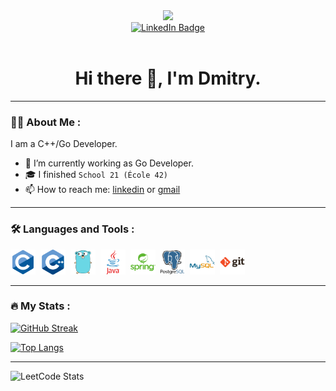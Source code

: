 <div id="header" align="center">
  <img src="https://media.giphy.com/media/5eLDrEaRGHegx2FeF2/giphy.gif" width="200"/>

  <div id="badges" align="center">
    <a href="https://www.linkedin.com/in/dmitriigubin">
      <img src="https://img.shields.io/badge/LinkedIn-blue?style=for-the-badge&logo=linkedin&logoColor=white" alt="LinkedIn Badge"/>
    </a>
  </div>
  <img src="https://komarev.com/ghpvc/?username=gudimz&style=flat-square&color=blue" alt=""/>
  <h1>
    Hi there 👋, I'm Dmitry.
  </h1>
</div>

---
### :man_technologist: About Me :
I am a C++/Go Developer.

- 🔭 I’m currently working as Go Developer.
- 🎓 I finished <code>School 21 (École 42)</code>
- 📫 How to reach me: [linkedin](https://www.linkedin.com/in/dmitriigubin) or [gmail](https://zgudimz@gmail.com)

---

### :hammer_and_wrench: Languages and Tools :

<div>
  
  <img src="https://github.com/devicons/devicon/blob/master/icons/c/c-original.svg" title="C" alt="C" width="40" height="40"/>&nbsp;
  <img src="https://github.com/devicons/devicon/blob/master/icons/cplusplus/cplusplus-original.svg" title="CPP" alt="CPP" width="40" height="40"/>&nbsp;
  <img src="https://github.com/devicons/devicon/blob/master/icons/go/go-original.svg" title="Go" alt="Go" width="40" height="40"/>&nbsp;
  <img src="https://github.com/devicons/devicon/blob/master/icons/java/java-original-wordmark.svg" title="Java" alt="Java" width="40" height="40"/>&nbsp;
  <img src="https://github.com/devicons/devicon/blob/master/icons/spring/spring-original-wordmark.svg" title="Spring" alt="Spring" width="40" height="40"/>&nbsp;
  <img src="https://github.com/devicons/devicon/blob/master/icons/postgresql/postgresql-original-wordmark.svg" title="PostreSQL"  alt="PostgreSQL" width="40" height="40"/>&nbsp;
  <img src="https://github.com/devicons/devicon/blob/master/icons/mysql/mysql-original-wordmark.svg" title="MySQL"  alt="MySQL" width="40" height="40"/>&nbsp;
  <img src="https://github.com/devicons/devicon/blob/master/icons/git/git-original-wordmark.svg" title="Git"  alt="Git" width="40" height="40"/>&nbsp;
</div>

---

### :fire: My Stats :

[![GitHub Streak](http://github-readme-streak-stats.herokuapp.com?user=gudimz&theme=dark&background=000000)](https://git.io/streak-stats)

[![Top Langs](https://github-readme-stats.vercel.app/api/top-langs/?username=gudimz&layout=compact&theme=vision-friendly-dark)](https://github.com/anuraghazra/github-readme-stats)

---

![LeetCode Stats](https://leetcard.jacoblin.cool/gudimz?theme=dark&font=Fira%20Code)
